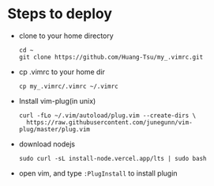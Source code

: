 # Steps to deploy
- clone to your home directory
  ```
  cd ~
  git clone https://github.com/Huang-Tsu/my_.vimrc.git
  ```
- cp .vimrc to your home dir
  ```
  cp my_.vimrc/.vimrc ~/.vimrc
  ```
- Install vim-plug(in unix)
  ```
  curl -fLo ~/.vim/autoload/plug.vim --create-dirs \
    https://raw.githubusercontent.com/junegunn/vim-plug/master/plug.vim
  ```
- download nodejs
  ```
  sudo curl -sL install-node.vercel.app/lts | sudo bash
  ```
- open vim, and type `:PlugInstall` to install plugin
